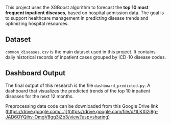 This project uses the XGBoost algorithm to forecast the **top 10 most frequent inpatient diseases**, based on hospital admission data. The goal is to support healthcare management in predicting disease trends and optimizing hospital resources.

## Dataset
 `common_diseases.csv` is the main dataset used in this project. It contains daily historical records of inpatient cases grouped by ICD-10 disease codes.

 ## Dashboard Output
The final output of this research is the file  `dashboard_predicted.py`. A dashboard that visualizes the predicted trends of the top 10 inpatient diseases for the next 12 months.

Preprocessing data code can be downloaded from this Google Drive link (https://drive.google.com/...)](https://drive.google.com/file/d/1LKXI2j8g-JAD6OYQihv-OmgV8gg3iZb3/view?usp=sharing)
